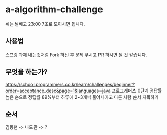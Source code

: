 # a-algorithm-challenge
쉬는 날빼고 23:00 7조로 모이시면 됩니다.

## 사용법
스프링 과제 내는것처럼 Fork 하신 후 문제 푸시고 PR 하시면 될 것 같습니다.

## 무엇을 하는가?
https://school.programmers.co.kr/learn/challenges/beginner?order=acceptance_desc&page=1&languages=java
프로그래머스 0단계 정답률 높은 순으로 정답률 89%부터 하루에 2~3개씩 풀어나가고 다른 사람 순서 지목하기

## 순서
김동현 -> 나도관 -> ?
